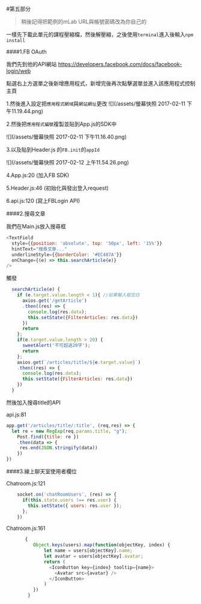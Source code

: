 #第五部分

>稍後記得把範例的mLab URL與帳號密碼改為你自己的


一樣先下載此單元的課程壓縮檔，然後解壓縮，之後使用`terminal`進入後輸入`npm install`



####1.FB OAuth

我們先到他的API網站
https://developers.facebook.com/docs/facebook-login/web

點選右上方選單之後新增應用程式，新增完後再次點擊選單並進入該應用程式控制主頁

1.然後進入設定把`應用程式網域`與`網站網址`更改
![](/assets/螢幕快照 2017-02-11 下午11.19.44.png)

2.然後把`應用程式編號`複製並貼到App.js的SDK中

![](/assets/螢幕快照 2017-02-11 下午11.16.40.png)

3.以及貼到Header.js 的`FB.init`的`appId`

![](/assets/螢幕快照 2017-02-12 上午11.54.26.png)

4.App.js:20  (加入FB SDK)

5.Header.js:46 (初始化與發出登入request)

6.api.js:120 (寫上FBLogin API)

####2.搜尋文章

我們在Main.js放入搜尋框

```javascript
<TextField
  style={{position: 'absolute', top: '50px', left: '15%'}}
  hintText="搜尋文章..."
  underlineStyle={{borderColor: '#EC407A'}}
  onChange={(e) => this.searchArticle(e)}
/>
```

觸發
```javascript
  searchArticle(e) {
    if (e.target.value.length < 1){ //如果輸入框空白
      axios.get('/getArticle')
      .then((res) => {
        console.log(res.data);
        this.setState({FilterArticles: res.data})
      })    
      return 
    };
    if(e.target.value.length > 20) {
      sweetAlert('不可超過20字');
      return
    }; 
    axios.get(`/articles/title/${e.target.value}`)
    .then((res) => {
      console.log(res.data);
      this.setState({FilterArticles: res.data})
    })
  }
```


然後加入搜尋title的API

api.js:81

```javascript
app.get('/articles/title/:title', (req,res) => {
  let re = new RegExp(req.params.title, "g");
	Post.find({title: re })
	.then(data => {
  	 res.end(JSON.stringify(data))
	})
})
```


####3.線上聊天室使用者欄位

Chatroom.js:121
```javascript
    socket.on('chatRoomUsers', (res) => {
      if(this.state.users !== res.user) {
        this.setState({ users: res.user });
      };
    })
```

Chatroom.js:161

```javascript
       {      
          Object.keys(users).map(function(objectKey, index) {
              let name = users[objectKey].name;
              let avatar = users[objectKey].avatar;
              return (
                <IconButton key={index} tooltip={name}>
                  <Avatar src={avatar} />
                </IconButton>
              )
          })
        }
```